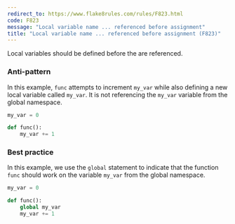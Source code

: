 ```yaml
---
redirect_to: https://www.flake8rules.com/rules/F823.html
code: F823
message: "Local variable name ... referenced before assignment"
title: "Local variable name ... referenced before assignment (F823)"
---
```


Local variables should be defined before the are referenced.

### Anti-pattern

In this example, `func` attempts to increment `my_var` while also defining a new local variable called `my_var`. It is not referencing the `my_var` variable from the global namespace.

```python
my_var = 0

def func():
    my_var += 1
```

### Best practice

In this example, we use the `global` statement to indicate that the function `func` should work on the variable `my_var` from the global namespace.

```python
my_var = 0

def func():
    global my_var
    my_var += 1
```
